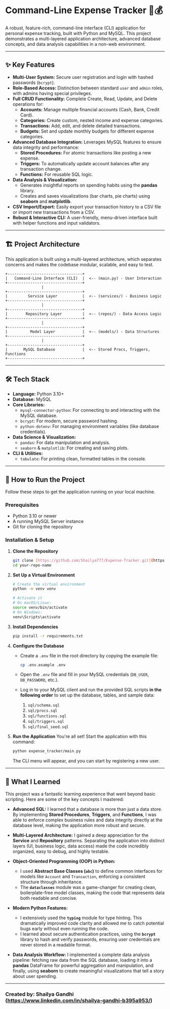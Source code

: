 # Command-Line Expense Tracker 🐍💰

A robust, feature-rich, command-line interface (CLI) application for personal expense tracking, built with Python and MySQL. 
This project demonstrates a multi-layered application architecture, advanced database concepts, and data analysis capabilities in a non-web environment.

---

## ✨ Key Features

* **Multi-User System:** Secure user registration and login with hashed passwords (`bcrypt`).
* **Role-Based Access:** Distinction between standard `user` and `admin` roles, with admins having special privileges.
* **Full CRUD Functionality:** Complete Create, Read, Update, and Delete operations for:
    * **Accounts:** Manage multiple financial accounts (Cash, Bank, Credit Card).
    * **Categories:** Create custom, nested income and expense categories.
    * **Transactions:** Add, edit, and delete detailed transactions.
    * **Budgets:** Set and update monthly budgets for different expense categories.
* **Advanced Database Integration:** Leverages MySQL features to ensure data integrity and performance:
    * **Stored Procedures:** For atomic transactions like posting a new expense.
    * **Triggers:** To automatically update account balances after any transaction change.
    * **Functions:** For reusable SQL logic.
* **Data Analysis & Visualization:**
    * Generates insightful reports on spending habits using the **pandas** library.
    * Creates and saves visualizations (bar charts, pie charts) using **seaborn** and **matplotlib**.
* **CSV Import/Export:** Easily export your transaction history to a CSV file or import new transactions from a CSV.
* **Robust & Interactive CLI:** A user-friendly, menu-driven interface built with helper functions and input validators.

---

## 🏗️ Project Architecture

This application is built using a multi-layered architecture, which separates concerns and makes the codebase modular, scalable, and easy to test.

```
+---------------------------------+
|   Command-Line Interface (CLI)  |  <-- (main.py) - User Interaction
+---------------------------------+
                |
+---------------------------------+
|         Service Layer           |  <-- (services/) - Business Logic
+---------------------------------+
                |
+---------------------------------+
|        Repository Layer         |  <-- (repos/) - Data Access Logic
+---------------------------------+
                |
+---------------------------------+
|          Model Layer            |  <-- (models/) - Data Structures
+---------------------------------+
                |
+---------------------------------+
|       MySQL Database            |  <-- Stored Procs, Triggers, Functions
+---------------------------------+
```

---

## 🛠️ Tech Stack

* **Language:** Python 3.10+
* **Database:** MySQL
* **Core Libraries:**
    * `mysql-connector-python`: For connecting to and interacting with the MySQL database.
    * `bcrypt`: For modern, secure password hashing.
    * `python-dotenv`: For managing environment variables (like database credentials).
* **Data Science & Visualization:**
    * `pandas`: For data manipulation and analysis.
    * `seaborn` & `matplotlib`: For creating and saving plots.
* **CLI & Utilities:**
    * `tabulate`: For printing clean, formatted tables in the console.

---

## 🚀 How to Run the Project

Follow these steps to get the application running on your local machine.

### Prerequisites

* Python 3.10 or newer
* A running MySQL Server instance
* Git for cloning the repository

### Installation & Setup

1.  **Clone the Repository**
    ```bash
    git clone [https://github.com/Shailya777/Expense-Tracker.git](https://github.com/your-username/your-repo-name.git)
    cd your-repo-name
    ```

2.  **Set Up a Virtual Environment**
    ```bash
    # Create the virtual environment
    python -m venv venv

    # Activate it
    # On macOS/Linux:
    source venv/bin/activate
    # On Windows:
    venv\Scripts\activate
    ```

3.  **Install Dependencies**
    ```bash
    pip install -r requirements.txt
    ```

4.  **Configure the Database**
    * Create a `.env` file in the root directory by copying the example file:
        ```bash
        cp .env.example .env
        ```
    * Open the `.env` file and fill in your MySQL credentials (`DB_USER`, `DB_PASSWORD`, etc.).

    * Log in to your MySQL client and run the provided SQL scripts **in the following order** to set up the database, tables, and sample data:
        1.  `sql/schema.sql`
        2.  `sql/procs.sql`
        3.  `sql/functions.sql`
        4.  `sql/triggers.sql`
        5.  `sql/final_seed.sql`

5.  **Run the Application**
    You're all set! Start the application with this command:
    ```bash
    python expense_tracker/main.py
    ```
    The CLI menu will appear, and you can start by registering a new user.


---

## 🧠 What I Learned

This project was a fantastic learning experience that went beyond basic scripting. Here are some of the key concepts I mastered:

* **Advanced SQL:** I learned that a database is more than just a data store. By implementing **Stored Procedures**, **Triggers**, and **Functions**, I was able to enforce complex business rules and data integrity directly at the database level, making the application more robust and secure.

* **Multi-Layered Architecture:** I gained a deep appreciation for the **Service** and **Repository** patterns. Separating the application into distinct layers (UI, business logic, data access) made the code incredibly organized, easy to debug, and highly testable.

* **Object-Oriented Programming (OOP) in Python:**
    * I used **Abstract Base Classes (`abc`)** to define common interfaces for models like `Account` and `Transaction`, enforcing a consistent structure through inheritance.
    * The **`dataclasses`** module was a game-changer for creating clean, boilerplate-free model classes, making the code that represents data both readable and concise.

* **Modern Python Features:**
    * I extensively used the **`typing`** module for type hinting. This dramatically improved code clarity and allowed me to catch potential bugs early without even running the code.
    * I learned about secure authentication practices, using the **`bcrypt`** library to hash and verify passwords, ensuring user credentials are never stored in a readable format.

* **Data Analysis Workflow:** I implemented a complete data analysis pipeline: fetching raw data from the SQL database, loading it into a **pandas** DataFrame for powerful aggregation and manipulation, and finally, using **seaborn** to create meaningful visualizations that tell a story about user spending.

---

### Created by: Shailya Gandhi (https://www.linkedin.com/in/shailya-gandhi-b395a953/)
